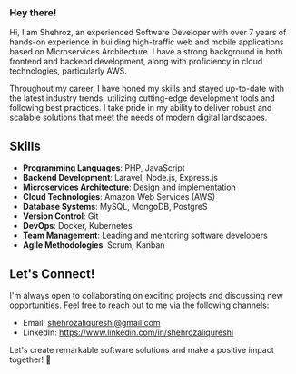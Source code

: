 ### Hey there!

Hi, I am Shehroz, an experienced Software Developer with over 7 years of hands-on experience in building high-traffic web and mobile applications based on Microservices Architecture. I have a strong background in both frontend and backend development, along with proficiency in cloud technologies, particularly AWS. 

Throughout my career, I have honed my skills and stayed up-to-date with the latest industry trends, utilizing cutting-edge development tools and following best practices. I take pride in my ability to deliver robust and scalable solutions that meet the needs of modern digital landscapes.

## Skills

- **Programming Languages**: PHP, JavaScript
- **Backend Development**: Laravel, Node.js, Express.js
- **Microservices Architecture**: Design and implementation
- **Cloud Technologies**: Amazon Web Services (AWS)
- **Database Systems**: MySQL, MongoDB, PostgreS
- **Version Control**: Git
- **DevOps**: Docker, Kubernetes
- **Team Management**: Leading and mentoring software developers
- **Agile Methodologies**: Scrum, Kanban


## Let's Connect!

I'm always open to collaborating on exciting projects and discussing new opportunities. Feel free to reach out to me via the following channels:

- Email: shehrozaliqureshi@gmail.com
- LinkedIn: https://www.linkedin.com/in/shehrozaliqureshi

Let's create remarkable software solutions and make a positive impact together! 🌟
